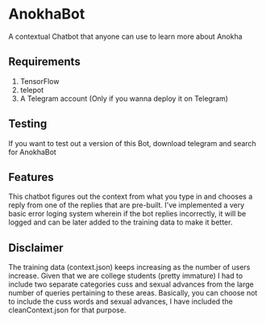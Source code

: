 # AnokhaBot
A contextual Chatbot that anyone can use to learn more about Anokha

## Requirements
1. TensorFlow
2. telepot
3. A Telegram account (Only if you wanna deploy it on Telegram)

## Testing
If you want to test out a version of this Bot, download telegram and search for AnokhaBot

## Features
This chatbot figures out the context from what you type in and chooses a reply from one of the replies that are pre-built. I've implemented a very basic error loging system wherein if the bot replies incorrectly, it will be logged and can be later added to the training data to make it better.

## Disclaimer
The training data (context.json) keeps increasing as the number of users increase. Given that we are college students (pretty immature) I had to include two separate categories cuss and sexual advances from the large number of queries pertaining to these areas. Basically, you can choose not to include the cuss words and sexual advances, I have included the cleanContext.json for that purpose.